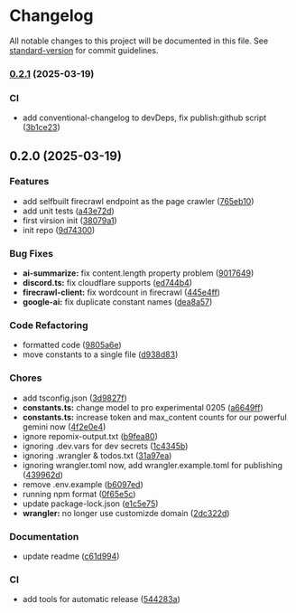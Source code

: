 # Changelog

All notable changes to this project will be documented in this file. See [standard-version](https://github.com/conventional-changelog/standard-version) for commit guidelines.

### [0.2.1](https://github.com/Ahacad/hn-summarizer/compare/v0.2.0...v0.2.1) (2025-03-19)


### CI

* add conventional-changelog to devDeps, fix publish:github script ([3b1ce23](https://github.com/Ahacad/hn-summarizer/commit/3b1ce23f69d115567b91c02acac76425d0c4850a))

## 0.2.0 (2025-03-19)


### Features

* add selfbuilt firecrawl endpoint as the page crawler ([765eb10](https://github.com/Ahacad/hn-summarizer/commit/765eb10e0a3fa87d24bf8c09702388c614f9c86b))
* add unit tests ([a43e72d](https://github.com/Ahacad/hn-summarizer/commit/a43e72d4eb610a159a1112fb0b7fa744c29ca11f))
* first virsion init ([38079a1](https://github.com/Ahacad/hn-summarizer/commit/38079a1ed4728e51a9d509c0ee1256c6c0103cf3))
* init repo ([9d74300](https://github.com/Ahacad/hn-summarizer/commit/9d74300d8b598e538aa09b67162e59a624fb5d02))


### Bug Fixes

* **ai-summarize:** fix content.length property problem ([9017649](https://github.com/Ahacad/hn-summarizer/commit/90176492318812f3425f885b1b536a19b362d297))
* **discord.ts:** fix cloudflare supports ([ed744b4](https://github.com/Ahacad/hn-summarizer/commit/ed744b4464680087b39b211345b2b56016153c57))
* **firecrawl-client:** fix wordcount in firecrawl ([445e4ff](https://github.com/Ahacad/hn-summarizer/commit/445e4ffb626e95023c72ed6e37471d1381a34052))
* **google-ai:** fix duplicate constant names ([dea8a57](https://github.com/Ahacad/hn-summarizer/commit/dea8a57abc00152637caab94e6470539af7eff5e))


### Code Refactoring

* formatted code ([9805a6e](https://github.com/Ahacad/hn-summarizer/commit/9805a6e46625343ae0ae77c5fb9c70f8a6d9f51b))
* move constants to a single file ([d938d83](https://github.com/Ahacad/hn-summarizer/commit/d938d83141497ee394d0a74954732d418bbc7004))


### Chores

* add tsconfig.json ([3d9827f](https://github.com/Ahacad/hn-summarizer/commit/3d9827f5216bd575ccba991530a28edffc68d071))
* **constants.ts:** change model to pro experimental 0205 ([a6649ff](https://github.com/Ahacad/hn-summarizer/commit/a6649fffe28877afa410178d1853777ed7bfaecb))
* **constants.ts:** increase token and max_content counts for our powerful gemini now ([4f2e0e4](https://github.com/Ahacad/hn-summarizer/commit/4f2e0e4ad708a0cdff2ed7a800343867cb9b2a7f))
* ignore repomix-output.txt ([b9fea80](https://github.com/Ahacad/hn-summarizer/commit/b9fea80138759b34fb5a03f5d47b718fde020ab1))
* ignoring .dev.vars for dev secrets ([1c4345b](https://github.com/Ahacad/hn-summarizer/commit/1c4345b9dba706aa5b789dbfbedc4e2a4b4f5c94))
* ignoring .wrangler & todos.txt ([31a97ea](https://github.com/Ahacad/hn-summarizer/commit/31a97eaad136cbb10b74284447c077dca3096d60))
* ignoring wrangler.toml now, add wrangler.example.toml for publishing ([439962d](https://github.com/Ahacad/hn-summarizer/commit/439962da3fe767e5d7febe9759acada6989a9f2e))
* remove .env.example ([b6097ed](https://github.com/Ahacad/hn-summarizer/commit/b6097ede7e07434f93bd08b0cc3ff549ea4fe038))
* running npm format ([0f65e5c](https://github.com/Ahacad/hn-summarizer/commit/0f65e5cc6579d15b31e1f4f3092fd5f8551edf59))
* update package-lock.json ([e1c5e75](https://github.com/Ahacad/hn-summarizer/commit/e1c5e75f5a4b17344866c420c277a747f658844b))
* **wrangler:** no longer use customizde domain ([2dc322d](https://github.com/Ahacad/hn-summarizer/commit/2dc322d370c9971d9bf5e09be99eac4a43d6e49c))


### Documentation

* update readme ([c61d994](https://github.com/Ahacad/hn-summarizer/commit/c61d994a63623ad5c986eb0a16d64513ab9fb73c))


### CI

* add tools for automatic release ([544283a](https://github.com/Ahacad/hn-summarizer/commit/544283ab33367645517e3a991bfff36527f59822))
